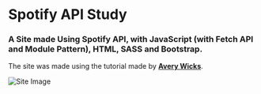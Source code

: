 # Spotify API Study
### A Site made Using Spotify API, with JavaScript (with Fetch API and Module Pattern), HTML, SASS and Bootstrap.

The site was made using the tutorial made by [**Avery Wicks**](https://www.youtube.com/watch?v=SbelQW2JaDQ&t=399s).

![Site Image](https://i.imgur.com/7dTO290.png)
